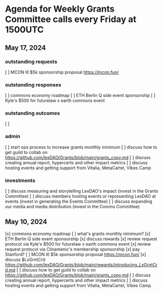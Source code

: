 # Agenda for Weekly Grants Committee calls every Friday at 1500UTC
## May 17, 2024
### outstanding requests
[ ] MCON III $5k sponsorship proposal https://mcon.fun/

### outstanding responses
[ ] commons economy roadmap
[ ] ETH Berlin Q side event sponsorship
[ ] Kyle's $500 for futurelaw x earth commons event

### outstanding outcomes
[ ] 

### admin
[ ] start ops process to increase grants monthly minimum
[ ] discuss how to get guild to collab on https://github.com/lexDAO/Grants/blob/main/grants_copy.md
[ ] discuss creating annual report, hypercerts and other impact metrics
[ ] discuss hosting events and getting support from Vitalia, MetaCartel, Vibes Camp

### investments
[ ] discuss measuring and storytelling LexDAO's impact (invest in the Grants Committee)
[ ] discuss members hosting events or representing LexDAO at events (invest in generating the Events Committee)
[ ] discuss expanding our media and media distribution (invest in the Comms Committee)

## May 10, 2024
[x] commons economy roadmap
[ ] what's grants monthly minimum?
[x] ETH Berlin Q side event sponsorship
[x] discuss rewards 
[x] review request protocol via Kyle's $500 for futurelaw x earth commons event
[x] review request protocol via Clinamenic's membership sponsorship
[x] pay Stanford?
[ ] MCON III $5k sponsorship proposal https://mcon.fun/
[x] discuss $LxGrntCrd https://github.com/lexDAO/Grants/blob/main/rewards/introducing_LxGrntCrd.md
[ ] discuss how to get guild to collab on https://github.com/lexDAO/Grants/blob/main/grants_copy.md
[ ] discuss creating annual report, hypercerts and other impact metrics
[ ] discuss hosting events and getting support from Vitalia, MetaCartel, Vibes Camp
